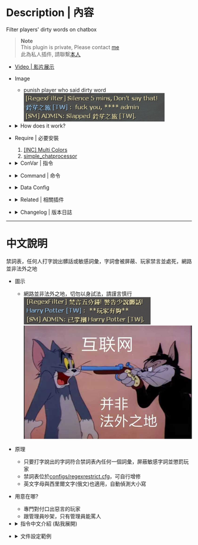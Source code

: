 # Description | 內容
Filter players' dirty words on chatbox

> __Note__ <br/>
This plugin is private, Please contact [me](https://github.com/fbef0102/Game-Private_Plugin#私人插件列表-private-plugins-list)<br/>
此為私人插件, 請聯繫[本人](https://github.com/fbef0102/Game-Private_Plugin#私人插件列表-private-plugins-list)

* [Video | 影片展示](https://youtu.be/XQqzDsdo55o)

* Image
    * punish player who said dirty word
    <br/>![sm_regexfilter_1](image/sm_regexfilter_1.jpg)

* <details><summary>How does it work?</summary>

    * Punish player who said dirty word (Ban, Slap, Kick, ...)
    * Modify dirty word table in [configs/regexrestrict.cfg](configs/regexrestrict.cfg)
</details>

* Require | 必要安裝
    1. [[INC] Multi Colors](https://github.com/fbef0102/L4D1_2-Plugins/releases/tag/Multi-Colors)
    2. [simple_chatprocessor](https://github.com/fbef0102/Sourcemod-Plugins/tree/main/simple_chatprocessor)

* <details><summary>ConVar | 指令</summary>

    * cfg/sourcemod/sm_regexfilter.cfg
        ```php
        // If 1, REGEXFILTER Enabled
        regexfilter_enable "1"

        // If 1, Remove all whitespace
        regexfilter_remove_white_space "0"
        ```
</details>

* <details><summary>Command | 命令</summary>

    None
</details>

* <details><summary>Data Config</summary>

    * [configs/regexrestrict.cfg](configs/regexrestrict.cfg)
        > Manual in this file, click for more details...
</details>

* <details><summary>Related | 相關插件</summary>

    1. [lfd_noTeamSay](https://github.com/fbef0102/L4D1_2-Plugins/tree/master/lfd_noTeamSay): Redirecting all 'say_team' messages to 'say'
        * 沒有隊伍頻道，任何人打字說話一律大家都看得見
    2. [GagMuteBanEx](https://github.com/fbef0102/L4D1_2-Plugins/tree/master/GagMuteBanEx): gag & mute & ban - Ex
        * 封鎖/禁音/禁字-強化版
    3. [savechat](https://github.com/fbef0102/L4D1_2-Plugins/tree/master/savechat): Records player chat messages to a file
        * 紀錄玩家的聊天紀錄到文件裡
    4. [l4d_invalid_name](/L4D_插件/Anti_Griefer_防惡意路人/l4d_invalid_name): Kick player if has invalid name via Regular Expressions
        * 名字封鎖表，任何人的名字有髒話或敏感詞彙，會踢出玩家
</details>

* <details><summary>Changelog | 版本日誌</summary>

    * v1.5h (2025-1-8)
        * Fixed error

    * v1.4h (2024-9-21)
        * Fix memory leak
        * Optimize code

    * v1.3h (2024-8-3)
        * Require simple_chatprocessor 1.8h or above

    * v1.2h (2024-1-31)
        * Remake code, convert code to latest syntax
        * Updare data config

    * v1.1h (2024-1-14)
        * Support Cyrillic letters, comparison is case insensitive.

    * v1.0h (2023-10-28)
        * Optimize Code and fix memory leak

    * v1.4 (2023-5-13)
        * Optimize Code
        * Change method to detect client say, require "simple_chatprocessor"

    * v1.3
        * Remake Code
        * Add "replaceall" option
        * Fix memory leak

    * v1.2
        * [By Twilight Suzuka](https://forums.alliedmods.net/showthread.php?t=71867)
</details>

- - - -
# 中文說明
禁詞表，任何人打字說出髒話或敏感詞彙，字詞會被屏蔽、玩家禁言並處死，網路並非法外之地

* 圖示
    * 網路並非法外之地，切勿以身試法，請謹言慎行
    <br/>![zho/sm_regexfilter_1](image/zho/sm_regexfilter_1.jpg)
    <br/>![zho/sm_regexfilter_2](image/zho/sm_regexfilter_2.jpg)

* 原理
    * 只要打字說出的字詞符合禁詞表內任何一個詞彙，屏蔽敏感字詞並懲罰玩家
    * 禁詞表位於[configs/regexrestrict.cfg](configs/regexrestrict.cfg)，可自行增修
    * 英文字母與西里爾文字(俄文)也適用，自動偵測大小寫

* 用意在哪?
    * 專門對付口出惡言的玩家
    * 跟管理員吵架，只有管理員能罵人

* <details><summary>指令中文介紹 (點我展開)</summary>

    * cfg/sourcemod/sm_regexfilter.cfg
        ```php
        // 0=關閉插件, 1=啟動插件
        regexfilter_enable "1"

        // 為1時，忽略空白符號
        regexfilter_remove_white_space "0"
        ```
</details>

* <details><summary>文件設定範例</summary>

    * 禁詞表可自行增修
    * 可設置權限，管理員的言論不會受到插件的審查
    * 敏感字詞可以用其他文字和諧取代
    * [configs/regexrestrict.cfg](configs/regexrestrict.cfg)
        > 內有中文說明，可點擊查看
</details>
